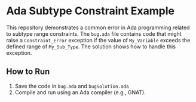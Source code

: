 # Ada Subtype Constraint Example

This repository demonstrates a common error in Ada programming related to subtype range constraints.  The `bug.ada` file contains code that might raise a `Constraint_Error` exception if the value of `My_Variable` exceeds the defined range of `My_Sub_Type`. The solution shows how to handle this exception.

## How to Run

1. Save the code in `bug.ada` and `bugSolution.ada`
2. Compile and run using an Ada compiler (e.g., GNAT).